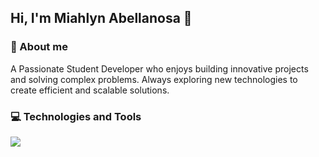 ##  Hi, I'm Miahlyn Abellanosa 👋

### 🚀 About me
<p align="left">
A Passionate Student Developer who enjoys building innovative projects and solving complex problems. Always exploring new technologies to create efficient and scalable solutions.
</p>

### 💻 Technologies and Tools
<p align="left">
  <a href="https://skillicons.dev">
    <img src="https://skillicons.dev/icons?i=dotnet,cs,angular,html,css,js,ts,nextjs,py,git,php" />
  </a>
</p>
